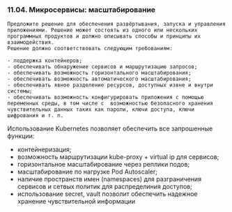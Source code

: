 ### 11.04. Микросервисы: масштабирование

``` 
Предложите решение для обеспечения развёртывания, запуска и управления приложениями. Решение может состоять из одного или нескольких программных продуктов и должно описывать способы и принципы их взаимодействия.
Решение должно соответствовать следующим требованиям:

- поддержка контейнеров;
- обеспечивать обнаружение сервисов и маршрутизацию запросов;
- обеспечивать возможность горизонтального масштабирования;
- обеспечивать возможность автоматического масштабирования;
- обеспечивать явное разделение ресурсов, доступных извне и внутри системы;
- обеспечивать возможность конфигурировать приложения с помощью переменных среды, в том числе с  возможностью безопасного хранения чувствительных данных таких как пароли, ключи доступа, ключи шифрования и т. п.
```

Использование Kubernetes позволяет обеспечить все запрошенные функции:

- контейнеризация;
- возможность маршрутизации kube-proxy + virtual ip для сервисов;
- горизонтальное масштабирование через реплики подов;
- масштабирование по нагрузке Pod Autoscaler;
- наличие пространств имен (namespaces) для разграничения сервисов и сетвых политик для распределиния доступов;
- использование secret, vault позволит обеспечить надежное хранение чувствительной информации